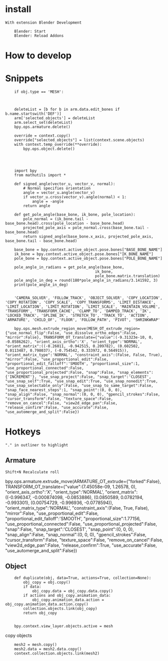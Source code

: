 # install

    With extension Blender Development

        Blender: Start
        Blender: Reload Addons

# How to develop


# Snippets

        if obj.type == 'MESH':



        deleteList = [b for b in arm.data.edit_bones if b.name.startswith('DEF')]
        arm['selected_objects'] = deleteList
        arm.select_set(deleteList)
        bpy.ops.armature.delete()

        override = context.copy()
        override["selected_objects"] = list(context.scene.objects)
        with context.temp_override(**override):
            bpy.ops.object.delete()




        import bpy
        from mathutils import *

        def signed_angle(vector_u, vector_v, normal):
            # Normal specifies orientation
            angle = vector_u.angle(vector_v)
            if vector_u.cross(vector_v).angle(normal) < 1:
                angle = -angle
            return angle

        def get_pole_angle(base_bone, ik_bone, pole_location):
            pole_normal = (ik_bone.tail - base_bone.head).cross(pole_location - base_bone.head)
            projected_pole_axis = pole_normal.cross(base_bone.tail - base_bone.head)
            return signed_angle(base_bone.x_axis, projected_pole_axis, base_bone.tail - base_bone.head)

        base_bone = bpy.context.active_object.pose.bones["BASE_BONE_NAME"]
        ik_bone = bpy.context.active_object.pose.bones["IK_BONE_NAME"]
        pole_bone = bpy.context.active_object.pose.bones["POLE_BONE_NAME"]

        pole_angle_in_radians = get_pole_angle(base_bone,
                                            ik_bone,
                                            pole_bone.matrix.translation)
        pole_angle_in_deg = round(180*pole_angle_in_radians/3.141592, 3)
        print(pole_angle_in_deg)


        'CAMERA_SOLVER', 'FOLLOW_TRACK', 'OBJECT_SOLVER', 'COPY_LOCATION', 'COPY_ROTATION', 'COPY_SCALE', 'COPY_TRANSFORMS', 'LIMIT_DISTANCE', 'LIMIT_LOCATION', 'LIMIT_ROTATION', 'LIMIT_SCALE', 'MAINTAIN_VOLUME', 'TRANSFORM', 'TRANSFORM_CACHE', 'CLAMP_TO', 'DAMPED_TRACK', 'IK', 'LOCKED_TRACK', 'SPLINE_IK', 'STRETCH_TO', 'TRACK_TO', 'ACTION', 'ARMATURE', 'CHILD_OF', 'FLOOR', 'FOLLOW_PATH', 'PIVOT', 'SHRINKWRAP'

        bpy.ops.mesh.extrude_region_move(MESH_OT_extrude_region={"use_normal_flip":False, "use_dissolve_ortho_edges":False, "mirror":False}, TRANSFORM_OT_translate={"value":(-9.31323e-10, 0, -0.0586262), "orient_axis_ortho":'X', "orient_type":'NORMAL', "orient_matrix":((-0.26011, -0.942515, 0.209782), (0.602502, 0.0113487, 0.798037), (-0.754542, 0.333972, 0.564915)), "orient_matrix_type":'NORMAL', "constraint_axis":(False, False, True), "mirror":False, "use_proportional_edit":False, "proportional_edit_falloff":'SMOOTH', "proportional_size":1, "use_proportional_connected":False, "use_proportional_projected":False, "snap":False, "snap_elements":{'INCREMENT'}, "use_snap_project":False, "snap_target":'CLOSEST', "use_snap_self":True, "use_snap_edit":True, "use_snap_nonedit":True, "use_snap_selectable_only":False, "use_snap_to_same_target":False, "snap_face_nearest_steps":1, "snap_point":(0, 0, 0), "snap_align":False, "snap_normal":(0, 0, 0), "gpencil_strokes":False, "cursor_transform":False, "texture_space":False, "remove_on_cancel":False, "view2d_edge_pan":False, "release_confirm":False, "use_accurate":False, "use_automerge_and_split":False})


# Hotkeys

    "." in outliner to highlight

## Armature

    Shift+N Recalculate roll


bpy.ops.armature.extrude_move(ARMATURE_OT_extrude={"forked":False}, TRANSFORM_OT_translate={"value":(7.45058e-09, 1.26578, 0), "orient_axis_ortho":'X', "orient_type":'NORMAL', "orient_matrix":((-0.996347, -0.000874098, -0.0853886), (0.0850589, 0.0782194, -0.993301), (0.00754729, -0.996936, -0.0778594)), "orient_matrix_type":'NORMAL', "constraint_axis":(False, True, False), "mirror":False, "use_proportional_edit":False, "proportional_edit_falloff":'SMOOTH', "proportional_size":1.77156, "use_proportional_connected":False, "use_proportional_projected":False, "snap":False, "snap_target":'CLOSEST', "snap_point":(0, 0, 0), "snap_align":False, "snap_normal":(0, 0, 0), "gpencil_strokes":False, "cursor_transform":False, "texture_space":False, "remove_on_cancel":False, "view2d_edge_pan":False, "release_confirm":True, "use_accurate":False, "use_automerge_and_split":False})


## Object

        def duplicate(obj, data=True, actions=True, collection=None):
            obj_copy = obj.copy()
            if data:
                obj_copy.data = obj_copy.data.copy()
            if actions and obj_copy.animation_data:
                obj_copy.animation_data.action = obj_copy.animation_data.action.copy()
            collection.objects.link(obj_copy)
            return obj_copy


        bpy.context.view_layer.objects.active = mesh 

copy objects

        mesh2 = mesh.copy()
        mesh2.data = mesh2.data.copy()
        context.collection.objects.link(mesh2)